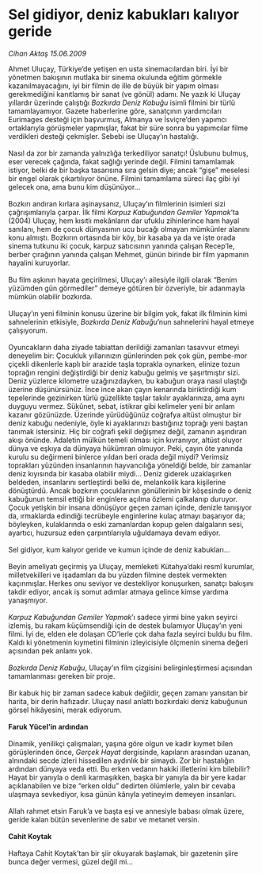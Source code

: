 # Sel gidiyor, deniz kabukları kalıyor geride

*Cihan Aktaş 15.06.2009*

<div class="taraf_structure_2col_1zq">
<div class="margen_n">



 <p>Ahmet Uluçay, Türkiye’de yetişen en usta sinemacılardan biri. İyi bir yönetmen bakışının mutlaka bir sinema okulunda eğitim görmekle kazanılmayacağını, iyi bir filmin de ille de büyük bir yapım olması gerekmediğini kanıtlamış bir sanat (ve gönül) adamı. Ne yazık ki Uluçay yıllardır üzerinde çalıştığı <i>Bozkırda Deniz Kabuğu</i> isimli filmini bir türlü tamamlayamıyor. Gazete haberlerine göre, sanatçının yardımcıları Eurimages desteği için başvurmuş, Almanya ve İsviçre’den yapımcı ortaklarıyla görüşmeler yapmışlar, fakat bir süre sonra bu yapımcılar filme verdikleri desteği çekmişler. Sebebi ise Uluçay’ın hastalığı. <br/><br/>Nasıl da zor bir zamanda yalnızlığa terkediliyor sanatçı! Üslubunu bulmuş, eser verecek çağında, fakat sağlığı yerinde değil. Filmini tamamlamak istiyor, belki de bir başka tasarısına sıra gelsin diye; ancak “gişe” meselesi bir engel olarak çıkartılıyor önüne. Filmini tamamlama süreci ilaç gibi iyi gelecek ona, ama bunu kim düşünüyor... <br/><br/>Bozkırı andıran kırlara aşinaysanız, Uluçay’ın filmlerinin isimleri sizi çağrışımlarıyla çarpar. İlk filmi <i>Karpuz Kabuğundan Gemiler Yapmak</i>’ta (2004) Uluçay, hem kısıtlı mekânların dar ufuklu zihinlerince ham hayal sanılanı, hem de çocuk dünyasının ucu bucağı olmayan mümkünler alanını konu almıştı. Bozkırın ortasında bir köy, bir kasaba ya da ve işte orada sinema tutkunu iki çocuk, karpuz satıcısının yanında çalışan Recep’le, berber çırağının yanında çalışan Mehmet, günün birinde bir film yapmanın hayalini kuruyorlar. <br/><br/>Bu film aşkının hayata geçirilmesi, Uluçay’ı ailesiyle ilgili olarak “Benim yüzümden gün görmediler” demeye götüren bir özveriyle, bir adanmayla mümkün olabilir bozkırda. <br/><br/>Uluçay’ın yeni filminin konusu üzerine bir bilgim yok, fakat ilk filminin kimi sahnelerinin etkisiyle, <i>Bozkırda Deniz Kabuğu</i>’nun sahnelerini hayal etmeye çalışıyorum. <br/><br/>Oyuncakların daha ziyade tabiattan derildiği zamanları tasavvur etmeyi deneyelim bir: Çocukluk yıllarınızın günlerinden pek çok gün, pembe-mor çiçekli dikenlerle kaplı bir arazide taşla toprakla oynarken, elinize tozun toprağın rengini değiştirdiği bir deniz kabuğu gelmiş ve şaşırtmıştır sizi. Deniz yüzlerce kilometre uzağınızdayken, bu kabuğun oraya nasıl ulaştığı üzerine düşünürsünüz. İnce ince akan çayın kenarında biriktirdiği kum tepelerinde gezinirken türlü güzellikte taşlar takılır ayaklarınıza, ama aynı duyguyu vermez. Sükûnet, sebat, istikrar gibi kelimeler yeni bir anlam kazanır gözünüzde. Üzerinde yürüdüğünüz coğrafya altüst olmuştur bir deniz kabuğu nedeniyle, öyle ki ayaklarınızı bastığınız toprağı yeni baştan tanımak istersiniz. Hiç bir coğrafi şekil değişmez değil, zamanın aşındıran akışı önünde. Adaletin mülkün temeli olması için kıvranıyor, altüst oluyor dünya ve eşkıya da dünyaya hükümran olmuyor. Peki, çayın öte yanında kurulu su değirmeni binlerce yıldan beri orada değil miydi? Verimsiz toprakları yüzünden insanlarının hayvancılığa yöneldiği belde, bir zamanlar deniz kıyısında bir kasaba olabilir miydi... Deniz giderek uzaklaşırken beldeden, insanlarını sertleştirdi belki de, melankolik kara kişilerine dönüştürdü. Ancak bozkırın çocuklarının gönüllerinin bir köşesinde o deniz kabuğunun temsil ettiği bir enginlere açılma özlemi çalkalanıp duruyor. Çocuk yetişkin bir insana dönüşüyor geçen zaman içinde, denizle tanışıyor da, ırmaklarda edindiği tecrübeyle enginlerine kulaç atmayı başarıyor da; böyleyken, kulaklarında o eski zamanlardan kopup gelen dalgaların sesi, ayartıcı, huzursuz eden çarpıntılarıyla uğuldamaya devam ediyor. <br/><br/>Sel gidiyor, kum kalıyor geride ve kumun içinde de deniz kabukları... <br/><br/>Beyin ameliyatı geçirmiş ya Uluçay, memleketi Kütahya’daki resmî kurumlar, milletvekilleri ve işadamları da bu yüzden filmine destek vermekten kaçınmışlar. Herkes onu seviyor ve destekliyor konuşurken, sanatçı bakışını takdir ediyor, ancak iş somut adımlar atmaya gelince kimse yardıma yanaşmıyor. <i><br/><br/>Karpuz Kabuğundan Gemiler Yapmak</i>’ı sadece yirmi bine yakın seyirci izlemiş, bu rakam küçümsendiği için de destek bulamıyor Uluçay’ın yeni filmi. İyi de, elden ele dolaşan CD’lerle çok daha fazla seyirci buldu bu film. Kaldı ki yönetmenin kıymetini filminin izleyicisiyle ölçmenin sinema değeri açısından pek anlamı yok. <i><br/><br/>Bozkırda Deniz Kabuğu</i>, Uluçay’ın film çizgisini belirginleştirmesi açısından tamamlanması gereken bir proje. <br/><br/>Bir kabuk hiç bir zaman sadece kabuk değildir, geçen zamanı yansıtan bir harita, bir derin hafızadır. Uluçay nasıl anlattı bozkırdaki deniz kabuğunun görsel hikâyesini, merak ediyorum. <b><br/><br/>Faruk Yücel’in ardından</b> <br/><br/>Dinamik, yenilikçi çalışmaları, yaşına göre olgun ve kadir kıymet bilen görüşlerinden önce, <i>Gerçek Hayat</i> dergisinde, kapıların arasından uzanan, alnındaki secde izleri hissedilen aydınlık bir simaydı. Zor bir hastalığın ardından dünyaya veda etti. Bu erken vedanın hakiki illetlerini kim bilebilir? Hayat bir yanıyla o denli karmaşıkken, başka bir yanıyla da bir yere kadar açıklanabilen ve bize “erken oldu” dedirten ölümlerle, yalın bir cevaba ulaşmaya sevkediyor, kısa günün kârıyla yetineyim demeyen insanları. <br/><br/>Allah rahmet etsin Faruk’a ve başta eşi ve annesiyle babası olmak üzere, geride kalan bütün sevenlerine de sabır ve metanet versin. <b><br/><br/>Cahit Koytak</b> <br/><br/>Haftaya Cahit Koytak’tan bir şiir okuyarak başlamak, bir gazetenin şiire bunca değer vermesi, güzel değil mi... </p>
<br/>
<br/>
<br/>



<br/>


<div id="taraf_not">
</div>

</div>


</div>
